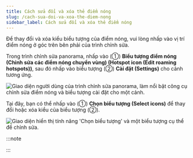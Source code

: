 ```yaml
---
title: Cách sửa đổi và xóa thẻ điểm nóng
slug: /cach-sua-doi-va-xoa-the-diem-nong
sidebar_label: Cách sửa đổi và xóa thẻ điểm nóng
---
```


Để thay đổi và xóa kiểu biểu tượng của điểm nóng, vui lòng nhấp vào vị trí điểm nóng ở góc trên bên phải của trình chỉnh sửa.

Trong trình chỉnh sửa panorama, nhấp vào (①) **Biểu tượng điểm nóng (Chỉnh sửa các điểm nóng chuyển vùng) (Hotspot icon (Edit roaming hotspots))**, sau đó nhấp vào biểu tượng (②) **Cài đặt (Settings)** cho cảnh tương ứng.

![Giao diện người dùng của trình chỉnh sửa panorama, làm nổi bật công cụ chỉnh sửa điểm nóng và biểu tượng cài đặt cho một cảnh.](https://storage.googleapis.com/jegavn_kb/images/1e2f79ac-0b15-4eee-9c58-9d32691cc523.png)

Tại đây, bạn có thể nhấp vào (①) **Chọn biểu tượng (Select icons)** để thay đổi hoặc xóa kiểu của biểu tượng (②).

![Giao diện hiển thị tính năng 'Chọn biểu tượng' và một biểu tượng cụ thể để chỉnh sửa.](https://storage.googleapis.com/jegavn_kb/images/91f2f977-2585-4224-8f9f-b15a3f848d9e.png)

:::note

:::